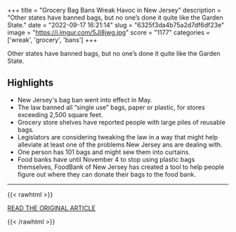 +++
title = "Grocery Bag Bans Wreak Havoc in New Jersey"
description = "Other states have banned bags, but no one’s done it quite like the Garden State."
date = "2022-09-17 16:21:14"
slug = "6325f3da4b75a2d7df6df23e"
image = "https://i.imgur.com/5Jl8jwg.jpg"
score = "1177"
categories = ['wreak', 'grocery', 'bans']
+++

Other states have banned bags, but no one’s done it quite like the Garden State.

## Highlights

- New Jersey's bag ban went into effect in May.
- The law banned all “single use” bags, paper or plastic, for stores exceeding 2,500 square feet.
- Grocery store shelves have reported people with large piles of reusable bags.
- Legislators are considering tweaking the law in a way that might help alleviate at least one of the problems New Jersey ans are dealing with.
- One person has 101 bags and might sew them into curtains.
- Food banks have until November 4 to stop using plastic bags themselves, FoodBank of New Jersey has created a tool to help people figure out where they can donate their bags to the food bank.

---

{{< rawhtml >}}
  <p class="article-category">
    <a target="_blank" href="https://thetakeout.com/new-jersey-plastic-grocery-bag-ban-laws-basket-theft-1849544512?utm_medium=sharefromsite&amp;utm_source=_reddit">READ THE ORIGINAL ARTICLE</a>
  </p>
{{< /rawhtml >}}
